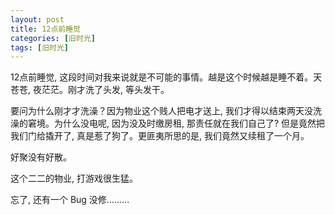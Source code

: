 ```yaml
---
layout: post
title: 12点前睡觉
categories: [旧时光]
tags: [旧时光]
---
```


12点前睡觉, 这段时间对我来说就是不可能的事情。越是这个时候越是睡不着。天苍苍, 夜茫茫。刚才洗了头发, 等头发干。

要问为什么刚才才洗澡？因为物业这个贱人把电才送上, 我们才得以结束两天没洗澡的窘境。为什么没电呢, 因为没及时缴房租, 那责任就在我们自己了?  但是竟然把我们门给撬开了, 真是惹了狗了。更匪夷所思的是, 我们竟然又续租了一个月。

好聚没有好散。

这个二二的物业, 打游戏很生猛。

忘了, 还有一个 Bug 没修.........